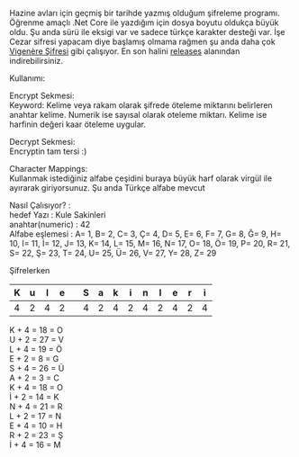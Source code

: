 Hazine avları için geçmiş bir tarihde yazmış olduğum şifreleme programı.  Öğrenme amaçlı .Net Core ile yazdığım için dosya boyutu oldukça büyük oldu.
Şu anda sürü ile eksigi var ve sadece türkçe karakter desteği var. İşe Cezar sifresi yapacam diye başlamış olmama rağmen şu anda daha çok [Vigenère Şifresi](https://en.wikipedia.org/wiki/Vigen%C3%A8re_cipher) gibi çalışıyor. En son halini [releases](../../releases/) alanından indirebilirsiniz.

Kullanımı:

Encrypt Sekmesi:  
Keyword: Kelime veya rakam olarak şifrede öteleme miktarını belirleren anahtar kelime. Numerik ise sayısal olarak oteleme miktarı. Kelime ise harfinin değeri kaar öteleme uygular.

Decrypt Sekmesi:  
Encryptin tam tersi :)

Character Mappings:  
Kullanmak istediğiniz alfabe çeşidini buraya büyük harf olarak virgül ile ayırarak giriyorsunuz. Şu anda Türkçe alfabe mevcut

Nasıl Çalısıyor? :  
hedef Yazı : Kule Sakinleri  
anahtar(numeric) : 42  
Alfabe eşlemesi : A= 1, B= 2, C= 3, Ç= 4, D= 5, E= 6, F= 7, G= 8, Ğ= 9, H= 10, I= 11, İ= 12, J= 13, K= 14, L= 15, M= 16, N= 17, O= 18, Ö= 19, P= 20, R= 21, S= 22, Ş= 23, T= 24, U= 25, Ü= 26, V= 27, Y= 28, Z= 29

Şifrelerken  

|K  |u  |l  |e  |   |S  |a  |k  |i  |n  |l  |e  |r  |i  |
|---|---|---|---|---|---|---|---|---|---|---|---|---|---|
|4  |2  |4  |2  |   |4  |2  |4  |2  |4  |2  |4  |2  |4  |

K + 4 = 18 = O  
U + 2 = 27 = V  
L + 4 = 19 = Ö  
E + 2 = 8 = G  
S + 4 = 26 = Ü  
A + 2 = 3 = C  
K + 4 = 18 = O  
İ + 2 = 14 = K  
N + 4 = 21 = R  
L + 2 = 17 = N  
E + 4 = 10 = H  
R + 2 = 23 = Ş  
İ + 4 = 16 = M  
